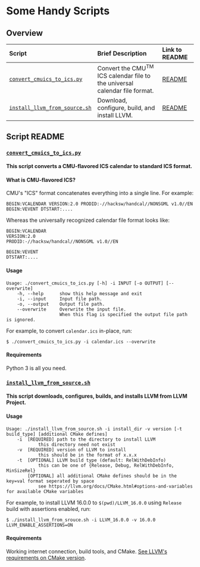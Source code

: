 # Some Handy Scripts

## Overview

| Script | Brief Description | Link to README |
| :----- | :---------------- | :------------ |
| [`convert_cmuics_to_ics.py`](convert_cmuics_to_ics.py) | Convert the CMU<sup>TM</sup> ICS calendar file to the universal calendar file format. | [README](#convert_cmuics_to_icspy) |
| [`install_llvm_from_source.sh`](install_llvm_from_source.sh) | Download, configure, build, and install LLVM. | [README](#install_llvm_from_sourcesh) |

## Script README

### [`convert_cmuics_to_ics.py`](convert_cmuics_to_ics.py)

#### This script converts a CMU-flavored ICS calendar to standard ICS format.

#### What is CMU-flavored ICS?
CMU's "ICS" format concatenates everything into a single line. For example:

```
BEGIN:VCALENDAR VERSION:2.0 PRODID:-//hacksw/handcal//NONSGML v1.0//EN BEGIN:VEVENT DTSTART:....
```

Whereas the universally recognized calendar file format looks like:

```
BEGIN:VCALENDAR
VERSION:2.0
PRODID:-//hacksw/handcal//NONSGML v1.0//EN

BEGIN:VEVENT
DTSTART:....
```

#### Usage

```console
Usage: ./convert_cmuics_to_ics.py [-h] -i INPUT [-o OUTPUT] [--overwrite]
    -h, --help      show this help message and exit
    -i, --input     Input file path.
    -o, --output    Output file path.
    --overwrite     Overwrite the input file.
                    When this flag is specified the output file path is ignored.
```

For example, to convert `calendar.ics` in-place, run:
```console
$ ./convert_cmuics_to_ics.py -i calendar.ics --overwrite
```

#### Requirements

Python 3 is all you need.

### [`install_llvm_from_source.sh`](install_llvm_from_source.sh)

#### This script downloads, configures, builds, and installs LLVM from LLVM Project.

#### Usage

```console
Usage: ./install_llvm_from_source.sh -i install_dir -v version [-t build_type] [additional CMake defines]
	-i	[REQUIRED] path to the directory to install LLVM
	  		this directory need not exist
	-v	[REQUIRED] version of LLVM to install
	  		this should be in the format of x.x.x
	-t	[OPTIONAL] LLVM build type (default: RelWithDebInfo)
	  		this can be one of {Release, Debug, RelWithDebInfo, MinSizeRel}
	  	[OPTIONAL] all additional CMake defines should be in the key=val format seperated by space
	  		see https://llvm.org/docs/CMake.html#options-and-variables for available CMake variables
```

For example, to install LLVM 16.0.0 to `$(pwd)/LLVM_16.0.0` using `Release` build with assertions enabled, run:
```console
$ ./install_llvm_from_srouce.sh -i LLVM_16.0.0 -v 16.0.0 LLVM_ENABLE_ASSERTIONS=ON
```

#### Requirements

Working internet connection, build tools, and CMake.
[See LLVM's requirements on CMake version](https://llvm.org/docs/CMake.html#quick-start).